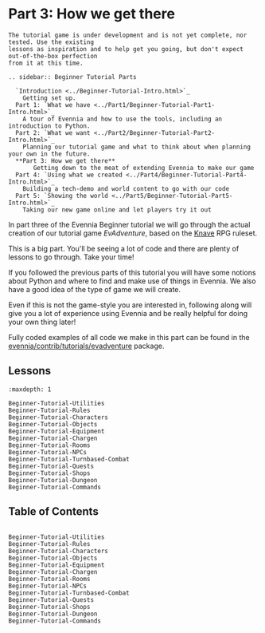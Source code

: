 # Part 3: How we get there

```{warning}
The tutorial game is under development and is not yet complete, nor tested. Use the existing 
lessons as inspiration and to help get you going, but don't expect out-of-the-box perfection 
from it at this time.
```

```{eval-rst}
.. sidebar:: Beginner Tutorial Parts

  `Introduction <../Beginner-Tutorial-Intro.html>`_
    Getting set up.
  Part 1: `What we have <../Part1/Beginner-Tutorial-Part1-Intro.html>`_
    A tour of Evennia and how to use the tools, including an introduction to Python.
  Part 2: `What we want <../Part2/Beginner-Tutorial-Part2-Intro.html>`_
    Planning our tutorial game and what to think about when planning your own in the future.
  **Part 3: How we get there**
       Getting down to the meat of extending Evennia to make our game
  Part 4: `Using what we created <../Part4/Beginner-Tutorial-Part4-Intro.html>`_
    Building a tech-demo and world content to go with our code
  Part 5: `Showing the world <../Part5/Beginner-Tutorial-Part5-Intro.html>`_
    Taking our new game online and let players try it out
```

In part three of the Evennia Beginner tutorial we will go through the actual creation of 
our tutorial game _EvAdventure_, based on the [Knave](https://www.drivethrurpg.com/product/250888/Knave)
RPG ruleset. 

This is a big part. You'll be seeing a lot of code and there are plenty of lessons to go through. 
Take your time!

If you followed the previous parts of this tutorial you will have some notions about Python and where to 
find and make use of things in Evennia. We also have a good idea of the type of game we will
create.

Even if this is not the game-style you are interested in, following along will give you a lot 
of experience using Evennia and be really helpful for doing your own thing later!

Fully coded examples of all code we make in this part can be found in the 
[evennia/contrib/tutorials/evadventure](../../../api/evennia.contrib.tutorials.evadventure.md) package.

## Lessons 


```{toctree} 
:maxdepth: 1

Beginner-Tutorial-Utilities
Beginner-Tutorial-Rules
Beginner-Tutorial-Characters
Beginner-Tutorial-Objects
Beginner-Tutorial-Equipment
Beginner-Tutorial-Chargen
Beginner-Tutorial-Rooms
Beginner-Tutorial-NPCs
Beginner-Tutorial-Turnbased-Combat
Beginner-Tutorial-Quests
Beginner-Tutorial-Shops
Beginner-Tutorial-Dungeon
Beginner-Tutorial-Commands
```

## Table of Contents

```{toctree} 

Beginner-Tutorial-Utilities
Beginner-Tutorial-Rules
Beginner-Tutorial-Characters
Beginner-Tutorial-Objects
Beginner-Tutorial-Equipment
Beginner-Tutorial-Chargen
Beginner-Tutorial-Rooms
Beginner-Tutorial-NPCs
Beginner-Tutorial-Turnbased-Combat
Beginner-Tutorial-Quests
Beginner-Tutorial-Shops
Beginner-Tutorial-Dungeon
Beginner-Tutorial-Commands
```
